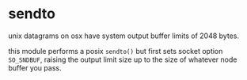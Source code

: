 # sendto

unix datagrams on osx have system output buffer limits of 2048 bytes.

this module performs a posix `sendto()` but first sets socket option `SO_SNDBUF`, raising the output limit size up to the size of whatever node buffer you pass.
